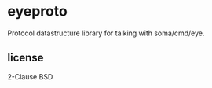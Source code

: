 # eyeproto

Protocol datastructure library for talking with soma/cmd/eye.

## license

2-Clause BSD
